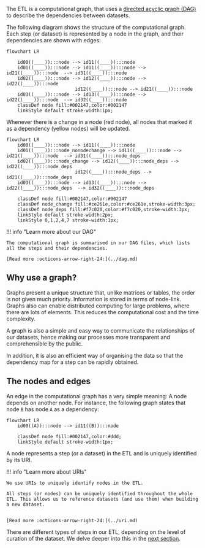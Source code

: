 The ETL is a computational graph, that uses a [directed acyclic graph (DAG)](../dag.md) to describe the dependencies between datasets.

The following diagram shows the structure of the computational graph. Each step (or dataset) is represented by a node in the graph, and their dependencies are shown with edges:

```mermaid
flowchart LR

    id00((____)):::node --> id11((____)):::node
    id01((____)):::node --> id11((____)):::node --> id21((____)):::node  --> id31((____)):::node
    id02((____)):::node --> id12((____)):::node --> id22((____)):::node
                         id12((____)):::node --> id21((____)):::node
    id03((____)):::node --> id13((____)):::node --> id22((____)):::node  --> id32((____)):::node
    classDef node fill:#002147,color:#002147
    linkStyle default stroke-width:1px;
```

Whenever there is a change in a node (red node), all nodes that marked it as a dependency (yellow nodes) will be updated.


```mermaid
flowchart LR
    id00((____)):::node --> id11((____)):::node
    id01((____)):::node_nonodechange --> id11((____)):::node --> id21((____)):::node  --> id31((____)):::node_deps
    id02((____)):::node_change --> id12((____)):::node_deps --> id22((____)):::node_deps
                         id12((____)):::node_deps --> id21((____)):::node_deps
    id03((____)):::node --> id13((____)):::node --> id22((____)):::node_deps  --> id32((____)):::node_deps

    classDef node fill:#002147,color:#002147
    classDef node_change fill:#ce261e,color:#ce261e,stroke-width:3px;
    classDef node_deps fill:#f7c020,color:#f7c020,stroke-width:3px;
    linkStyle default stroke-width:2px;
    linkStyle 0,1,2,4,7 stroke-width:1px;

```


!!! info "Learn more about our DAG"

    The computational graph is summarised in our DAG files, which lists all the steps and their dependencies.

    [Read more :octicons-arrow-right-24:](../dag.md)


## Why use a graph?

Graphs present a unique structure that, unlike matrices or tables, the order is not given much priority. Information is stored in terms of node-link. Graphs also can enable distributed computing for large problems, where there are lots of elements. This reduces the computational cost and the time complexity.

A graph is also a simple and easy way to communicate the relationships of our datasets, hence making our processes more transparent and comprehensible by the public.

In addition, it is also an efficient way of organising the data so that the dependency map for a step can be rapidly obtained.


## The nodes and edges

An edge in the computational graph has a very simple meaning: A node depends on another node. For instance, the following graph states that node `B` has node `A` as a dependency:

```mermaid
flowchart LR
    id00((A)):::node --> id11((B)):::node

    classDef node fill:#002147,color:#ddd;
    linkStyle default stroke-width:1px;
```

A node represents a step (or a dataset) in the ETL and is uniquely identified by its URI.

!!! info "Learn more about URIs"

    We use URIs to uniquely identify nodes in the ETL.

    All steps (or nodes) can be uniquely identified throughout the whole ETL. This allows us to reference datasets (and use them) when building a new dataset.


    [Read more :octicons-arrow-right-24:](../uri.md)

There are different types of steps in our ETL, depending on the level of curation of the dataset. We delve deeper into this in the [next section](../phases.md).
